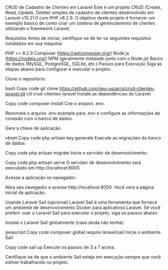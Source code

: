 CRUD de Cadastro de Clientes em Laravel
Este é um projeto CRUD (Create, Read, Update, Delete) simples de cadastro de clientes desenvolvido em Laravel v10.21.0 com PHP v8.2.9. O objetivo deste projeto é fornecer um exemplo básico de como criar um sistema de gerenciamento de clientes utilizando o framework Laravel.

Requisitos
Antes de iniciar, certifique-se de ter os seguintes requisitos instalados em sua máquina:

PHP >= 8.2.9
Composer (https://getcomposer.org/)
Node.js (https://nodejs.org/)
NPM (geralmente instalado junto com o Node.js)
Banco de dados (MySQL, PostgreSQL, SQLite, etc.)
Passos para Execução
Siga as etapas abaixo para configurar e executar o projeto:

Clone o repositório:

bash
Copy code
git clone https://github.com/seu-usuario/crud-clientes-laravel.git
cd crud-clientes-laravel
Instale as dependências do Laravel:

Copy code
composer install
Crie o arquivo .env:

Renomeie o arquivo .env.example para .env e configure as informações de conexão com o banco de dados.

Gere a chave de aplicação:

vbnet
Copy code
php artisan key:generate
Execute as migrações do banco de dados:

Copy code
php artisan migrate
Inicie o servidor de desenvolvimento:

Copy code
php artisan serve
O servidor de desenvolvimento será executado em http://localhost:8000.

Acesse a aplicação no navegador:

Abra seu navegador e acesse http://localhost:8000. Você verá a página inicial da aplicação.

Usando Laravel Sail (opcional)
Laravel Sail é uma ferramenta que fornece um ambiente de desenvolvimento Docker para aplicativos Laravel. Se você preferir usar o Laravel Sail para executar o projeto, siga os passos abaixo:

Instale o Laravel Sail globalmente (caso ainda não tenha):

javascript
Copy code
composer global require laravel/sail
Inicie o ambiente Sail:

Copy code
sail up
Execute os passos de 3 a 7 acima.

Certifique-se de que o ambiente Sail esteja em execução sempre que você estiver trabalhando no projeto.
